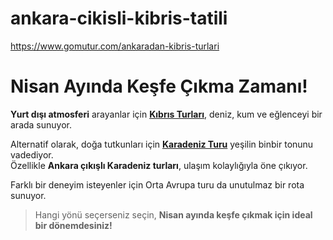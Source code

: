 # ankara-cikisli-kibris-tatili
https://www.gomutur.com/ankaradan-kibris-turlari


# Nisan Ayında Keşfe Çıkma Zamanı!

**Yurt dışı atmosferi** arayanlar için [**Kıbrıs Turları**](https://www.gomutur.com/ankaradan-kibris-turlari), deniz, kum ve eğlenceyi bir arada sunuyor.

Alternatif olarak, doğa tutkunları için [**Karadeniz Turu**](https://www.gomutur.com/karadeniz-turlari) yeşilin binbir tonunu vadediyor.  
Özellikle **Ankara çıkışlı Karadeniz turları**, ulaşım kolaylığıyla öne çıkıyor.

Farklı bir deneyim isteyenler için Orta Avrupa turu da unutulmaz bir rota sunuyor.

> Hangi yönü seçerseniz seçin, **Nisan ayında keşfe çıkmak için ideal bir dönemdesiniz!**

